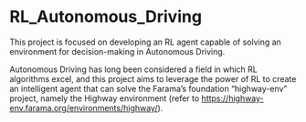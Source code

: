 # RL_Autonomous_Driving

This project is focused on developing an RL agent capable of solving an environment for decision-making in Autonomous Driving. 

Autonomous Driving has long been considered a field in which RL algorithms excel, and this project aims to leverage the power of RL to create an intelligent agent that can solve the Farama’s foundation “highway-env” project, namely the Highway environment (refer to https://highway-env.farama.org/environments/highway/).

